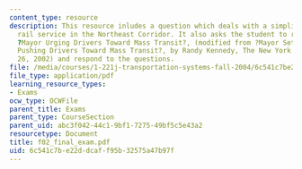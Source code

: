```yaml
---
content_type: resource
description: This resource inludes a question which deals with a simplified high-speed
  rail service in the Northeast Corridor. It also asks the student to read an article,
  ?Mayor Urging Drivers Toward Mass Transit?, (modified from ?Mayor Sets a New Tone,
  Pushing Drivers Toward Mass Transit?, by Randy Kennedy, The New York Times, March
  26, 2002) and respond to the questions.
file: /media/courses/1-221j-transportation-systems-fall-2004/6c541c7be22ddcaff95b32575a47b97f_f02_final_exam.pdf
file_type: application/pdf
learning_resource_types:
- Exams
ocw_type: OCWFile
parent_title: Exams
parent_type: CourseSection
parent_uid: abc3f042-44c1-9bf1-7275-49bf5c5e43a2
resourcetype: Document
title: f02_final_exam.pdf
uid: 6c541c7b-e22d-dcaf-f95b-32575a47b97f
---
```

